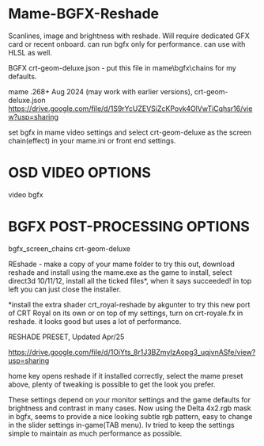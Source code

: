 # Mame-BGFX-Reshade
Scanlines, image and brightness with reshade. Will require dedicated GFX card or recent onboard. can run bgfx only for performance. can use with HLSL as well.


BGFX crt-geom-deluxe.json - put this file in mame\bgfx\chains for my defaults.

mame .268+ Aug 2024 (may work with earlier versions), crt-geom-deluxe.json https://drive.google.com/file/d/1S9rYcUZEVSiZcKPovk4OlVwTiCqhsr16/view?usp=sharing

set bgfx in mame video settings and select crt-geom-deluxe as the screen chain(effect) in your mame.ini or front end settings.

# OSD VIDEO OPTIONS
video bgfx

# BGFX POST-PROCESSING OPTIONS
bgfx_screen_chains crt-geom-deluxe

REshade - make a copy of your mame folder to try this out, download reshade and install using the mame.exe as the game to install, select direct3d 10/11/12, install all the ticked files*, when it says succeeded! in top left you can just close the installer.

*install the extra shader crt_royal-reshade by akgunter to try this new port of CRT Royal on its own or on top of my settings, turn on crt-royale.fx in reshade. it looks good but uses a lot of performance.

RESHADE PRESET, Updated Apr/25

https://drive.google.com/file/d/1OiYts_8r1J3BZmyIzAopg3_uqjvnASfe/view?usp=sharing

home key opens reshade if it installed correctly, select the mame preset above, plenty of tweaking is possible to get the look you prefer.

These settings depend on your monitor settings and the game defaults for brightness and contrast in many cases.
Now using the Delta 4x2.rgb mask in bgfx, seems to provide a nice looking subtle rgb pattern, easy to change in the slider settings in-game(TAB menu). Iv tried to keep the settings simple to maintain as much performance as possible.
